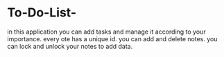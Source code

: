# To-Do-List-
in this application you can add tasks and manage it according to your importance. every ote has a unique id.
you can add and delete notes.
you can lock and unlock your notes to add data.
